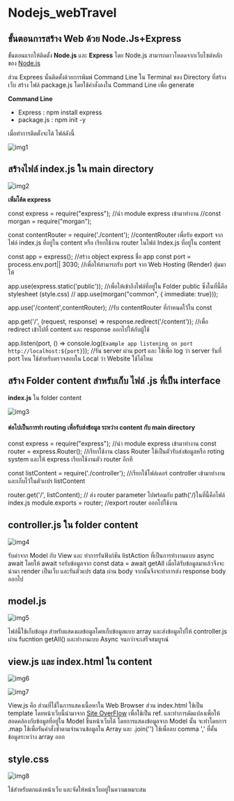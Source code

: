 
# Nodejs_webTravel

## ขั้นตอนการสร้าง Web ด้วย Node.Js+Express

ขั้นตอนแรกให้ติดตั้ง **Node.js** และ **Express**  โดย Node.js สามารถดาวโหลดจากเว็บไซต์หลักของ [Node.js](https://nodejs.org/en)

ส่วน Exprees นั้นติดตั้งด้วยการพิมพ์ Command Line ใน Terminal ของ Directory ที่สร้างเว็บ
สร้าง ไฟล์ package.js โดยใช้คำสั่งลงใน Command Line เพื่อ generate

**Command Line** 
* Express : npm install express
* package.js : npm init -y

เมื่อทำการติดตั้งจะได้ ไฟล์ดังนี้

![img1](https://user-images.githubusercontent.com/106058972/226101780-62946966-9080-4b08-8efe-076058555b67.png)


## สร้างไฟล์ index.js ใน main directory

![img2](https://user-images.githubusercontent.com/106058972/226101802-5fc8a012-39e4-4ddd-934a-c4c03746f302.png)

 
**เพิ่มโค้ด express**

const express = require("express"); //นำ module express เข้ามาทำงาน
//const morgan = require("morgan");

const contentRouter = require('./content');
//contentRouter เพื่อรับ export จากไฟล์ index.js ที่อยู่ใน content หรือ เรียกใช้งาน router ในไฟล์ Index.js ที่อยู่ใน content

const app = express();  //สร้าง object express ชื่อ app
const port = process.env.port|| 3030;
//เพื่อให้สามารถรับ port จาก Web Hosting (Render) สุ่มมาให้

app.use(express.static('public'));
//เพื่อให้เข้าถึงไฟล์ที่อยู่ใน Folder public ซึ่งในที่นี้คือ stylesheet (style.css)
// app.use(morgan("common", { immediate: true}));

app.use('/content',contentRouter);
//รับ contentRouter ที่กำหนดใว้ใน const

app.get('/', (request, response) => response.redirect('/content'));
//เพื่อ redirect เข้าไปที่ content และ response ออกไปให้กับผู้ใช้

app.listen(port, () => console.log(`Example app listening on port http://localhost:${port}`));
//รัน server ผ่าน port และ ใช้เพื่อ log ว่า server รันที่ port ไหน ใช้สำหรับตรวจสอบใน Local ว่า Website ใช้ได้ไหม


## สร้าง Folder content สำหรับเก็บ ไฟล์ .js ที่เป็น interface
**index.js** ใน folder content

![img3](https://user-images.githubusercontent.com/106058972/226101815-840c6771-2e67-4b1f-9bae-54f05dd1784e.png)
 
#### ต่อไปเป็นการทำ routing เพื่อรับส่งข้อมูล ระหว่าง content กับ main directory

const express = require("express"); //นำ module express เข้ามาทำงาน
const router = express.Router(); 
//เรียกใช้งาน class Router ใช้เป็นตัวรับส่งข้อมูลหรือ roting system และให้ express เรียกใช้งานตัว router อีกที

const listContent = require('./controller'); //เรียกใช้โฟล์เดอร์ controller เข้ามาทำงานและเก็บไว้ในตัวเเปร listContent

router.get('/', listContent); // ส่ง router parameter ไปพร้อมกับ path('/)ในที่นี้คือไฟล์ index.js 
module.exports = router; //export router ออกไปใช้งาน


## controller.js ใน folder content

![img4](https://user-images.githubusercontent.com/106058972/226101806-448888e6-5b3d-43f4-9883-9a24b67a389e.png)

 
รับค่าจาก Model กับ  View และ ทำการรันฟังก์ชัน listAction ที่เป็นการทำงานแบบ async await 
โดยให้ await รอรับข้อมูลจาก const data = await getAll เมื่อได้รับข้อมูลมาแล้วจึงจะนำมา render เป็นเว็บ และรันตัวแปร data ผ่าน body จากนั้นจึงจะทำการส่ง response body ออกไป

## model.js

![img5](https://user-images.githubusercontent.com/106058972/226101808-2ff64ee2-b800-4261-89cd-6545a2c20658.png)


ไฟล์นี้ใช้เก็บข้อมูล สำหรับแสดงผลข้อมูลโดยเก็บข้อมูลแบบ array และส่งข้อมูลไปให้ controller.js ผ่าน fucntion getAll() และทำงานเบบ Async จนกว่าจะเสร็จสมบูรณ์


## view.js และ index.html ใน content

![img6](https://user-images.githubusercontent.com/106058972/226101809-9b9c8ee2-7aa5-4fc2-892c-5aadb491a728.png)


![img7](https://user-images.githubusercontent.com/106058972/226101812-e66d1f75-2e3c-4fc5-a8d1-165f29052556.png)

 
View.js คือ ส่วนที่ใช้ในการแสดงเนื้อหาใน Web Browser ส่วน index.html ใช้เป็น template โดยหน้าเว็บนี้นำมาจาก [Site OverFlow](www.youtube.com/watch?v=P7iB6nvfnR8&t=1s)
เพื่อใช้เป็น ref. และทำการดัดแปลงเพื่อให้สอดคล้องกับข้อมูลที่อยู่ใน Model ขึ้นหน้าเว็บได้ โดยการแสดงข้อมูลจาก Model นั้น จะทำโดยการ .map ใช้เพื่อรันคำสั่งซ้ำตามจำนวนข้อมูลใน Array และ .join('') ใช้เพื่อลบ comma ',' ที่คั้นข้อมูลระหว่าง array ออก

## style.css

![img8](https://user-images.githubusercontent.com/106058972/226101814-074bc418-61c3-43d5-a8eb-3c0c1672e114.png)

ใช้สำหรับตกแต่งหน้าเว็บ และจัดให้หน้าเว็บอยู่ในความเหมาะสม
